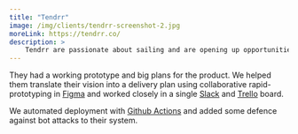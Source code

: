 ```yaml
---
title: "Tendrr"
image: /img/clients/tendrr-screenshot-2.jpg
moreLink: https://tendrr.co/
description: >
    Tendrr are passionate about sailing and are opening up opportunities to connect boat owners with more sailors to get them out on the water.
---
```


They had a working prototype and big plans for the product. We helped them translate their vision into a delivery plan using collaborative rapid-prototyping in [Figma](https://www.figma.com) and worked closely in a single [Slack](https://slack.com) and [Trello](https://trello.com/) board. 
      
      
We automated deployment with [Github Actions](https://github.com/actions) and added some defence against bot attacks to their system.